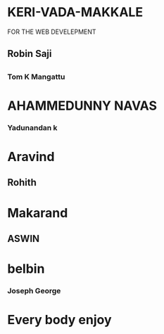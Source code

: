 # KERI-VADA-MAKKALE
FOR THE WEB DEVELEPMENT
<h2>Robin Saji<h2>
<h3>Tom K Mangattu</h3>
<H1>AHAMMEDUNNY NAVAS</H1>
<h3>Yadunandan k</h3>
<h1>Aravind</h1>
<h2>Rohith</h2>
<h1>Makarand</h1>
<h2>ASWIN <h2>
<h1>belbin</h1>
<h3>Joseph George</h3>
  <h1>Every body enjoy</h1>
